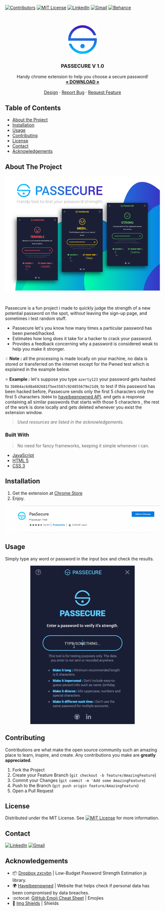 <!-- PROJECT SHIELDS -->

[![Contributors][contributors-shield]](https://github.com/10Fred10/pasSecure/graphs/contributors)
[![MIT License][license-shield]][license-url]
[![LinkedIn][linkedin-shield]][linkedin-url]
[![Gmail][gmail-shield]][gmail-url]
[![Behance][behance-shield]][behance-url]

<!-- PROJECT LOGO -->
<br />
<p align="center">
  <a href="https://github.com/10Fred10/pasSecure">
    <img src="https://raw.githubusercontent.com/10Fred10/pasSecure/master/readme-assets/logo-128.png" alt="Logo" width="100" height="100">
  </a>

  <h3 align="center">PASSECURE V 1.0</h3>

  <p align="center">
    Handy chrome extension to help you choose a secure password!
    <br />
    <a href="https://chrome.google.com/webstore/detail/passecure/nocglfdggmhlenglfbbaobfdcckcghdp" target="_blank"><strong>« DOWNLOAD »</strong></a>
    <br />
    <br />
    <a href="https://www.behance.net/gallery/81385307/PASSECURE-Chrome-Extension" target="_blank">Design</a>
    ·
    <a href="https://github.com/10Fred10/pasSecure/issues" target="_blank">Report Bug</a>
    ·
    <a href="https://github.com/10Fred10/pasSecure/pulls" target="_blank">Request Feature</a>
  </p>
</p>

<!-- TABLE OF CONTENTS -->

## Table of Contents

- [About the Project](#about-the-project)
- [Installation](#installation)
- [Usage](#usage)
- [Contributing](#contributing)
- [License](#license)
- [Contact](#contact)
- [Acknowledgements](#acknowledgements)

<!-- ABOUT THE PROJECT -->

## About The Project

<p align="center">
  <a href="https://www.behance.net/gallery/81385307/PASSECURE-Chrome-Extension">
    <img  src="https://raw.githubusercontent.com/10Fred10/pasSecure/master/readme-assets/passecure-medium.png" alt="Logo">
  </a>
</p>
<br>

Passecure is a fun project i made to quickly judge the strength of a new potential password on the spot, without leaving the sign-up page, and sometimes i test random stuff.

- Passecure let's you know how many times a particular password has been pwned/hacked.
- Estimates how long does it take for a hacker to crack your password.
- Provides a feedback concerning why a password is considered weak to help you make it stronger.

:bulb: **Note :**
all the processing is made locally on your machine, no data is stored or transferred on the internet except for the Pwned test which is explained in the example below.

:star: **Example :**
let's suppose you type `azerty123` your password gets hashed to `3b004ac6d8a602681f5ee3587c924855679e21d9`, to test if this password has been hacked before, Passecure sends only the first 5 characters only the first 5 characters `3b004` to [haveibeenpwned API](https://haveibeenpwned.com/).
and gets a response containing all similar passwords that starts with those 5 characters , the rest of the work is done locally and gets deleted whenever you exist the extension window.

> _Used resources are listed in the acknowledgements._

### Built With

> No need for fancy frameworks, keeping it simple whenever i can.

- [JavaScript](https://developer.mozilla.org/en-US/docs/Web/JavaScript)
- [HTML 5](https://developer.mozilla.org/en-US/docs/Web/Guide/HTML/HTML5)
- [CSS 3](https://developer.mozilla.org/en-US/docs/Web/CSS/CSS3)

<!-- GETTING STARTED -->

## Installation

1. Get the extension at [Chrome Store](https://chrome.google.com/webstore/detail/passecure/nocglfdggmhlenglfbbaobfdcckcghdp)
2. Enjoy.

![chrome-screenshot]

<!-- USAGE EXAMPLES -->

## Usage

Simply type any word or password in the input box and check the results.

<p align="center">
  <img  src="https://raw.githubusercontent.com/10Fred10/pasSecure/master/readme-assets/usage.gif">
</p>

<!-- CONTRIBUTING -->

## Contributing

Contributions are what make the open source community such an amazing place to learn, inspire, and create. Any contributions you make are **greatly appreciated**.

1. Fork the Project
2. Create your Feature Branch (`git checkout -b feature/AmazingFeature`)
3. Commit your Changes (`git commit -m 'Add some AmazingFeature`)
4. Push to the Branch (`git push origin feature/AmazingFeature`)
5. Open a Pull Request

<!-- LICENSE -->

## License

Distributed under the MIT License. See [![MIT License][license-shield]][license-url] for more information.

<!-- CONTACT -->

## Contact

[![LinkedIn][linkedin-shield]][linkedin-url] [![Gmail][gmail-shield]][gmail-url]

<!-- ACKNOWLEDGEMENTS -->

## Acknowledgements

- :package: [Dropbox zxcvbn](https://github.com/dropbox/zxcvbn) | Low-Budget Password Strength Estimation js library.
- :earth_africa: [Haveibeenpwned](https://haveibeenpwned.com/) | Website that helps check if personal data has been compromised by data breaches.
- :octocat: [GitHub Emoji Cheat Sheet](https://www.webpagefx.com/tools/emoji-cheat-sheet) | Emojies
- :key: [Img Shields](https://shields.io) | Shields

<!-- MARKDOWN LINKS & IMAGES -->

[build-shield]: https://img.shields.io/badge/build-passing-brightgreen.svg?style=flat-square
[contributors-shield]: https://img.shields.io/badge/contributors-1-orange.svg?style=flat-square
[license-shield]: https://img.shields.io/badge/license-MIT-green.svg?style=flat-square
[license-url]: https://choosealicense.com/licenses/mit
[linkedin-shield]: https://img.shields.io/badge/-LinkedIn-blue.svg?style=flat-square&logo=linkedin
[linkedin-url]: https://linkedin.com/in/fredhm
[gmail-shield]: https://img.shields.io/badge/Gmail-red.svg?style=flat-square&logo=gmail&logoColor=white
[gmail-url]: mailto:contact.hammami.fredj@gmail.com
[chrome-screenshot]: https://raw.githubusercontent.com/10Fred10/pasSecure/master/readme-assets/chrome-store.png
[behance-shield]: https://img.shields.io/badge/Behance-blue.svg?style=flat-square&logo=behance&logoColor=white
[behance-url]: https://www.behance.net/gallery/81385307/PASSECURE-Chrome-Extension
